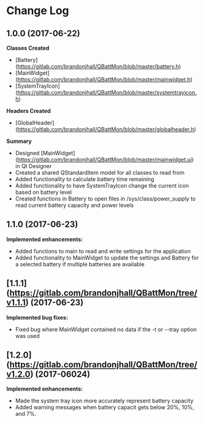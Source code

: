 # Change Log
## 1.0.0 (2017-06-22)

**Classes Created**
- [Battery] (https://gitlab.com/brandonjhall/QBattMon/blob/master/battery.h)
- [MainWidget] (https://gitlab.com/brandonjhall/QBattMon/blob/master/mainwidget.h)
- [SystemTrayIcon] (https://gitlab.com/brandonjhall/QBattMon/blob/master/systemtrayicon.h)

**Headers Created**
- [GlobalHeader] (https://gitlab.com/brandonjhall/QBattMon/blob/master/globalheader.h)

**Summary**
- Designed [MainWidget] (https://gitlab.com/brandonjhall/QBattMon/blob/master/mainwidget.ui) in Qt Designer
- Created a shared QStandardItem model for all classes to read from
- Added functionality to calculate battery time remaining
- Added functionality to have SystemTrayIcon change the current icon based on battery level
- Created functions in Battery to open files in /sys/class/power_supply to read current battery capacity and power levels

## 1.1.0 (2017-06-23)

**Implemented enhancements:**
- Added functions to main to read and write settings for the application
- Added functionality to MainWidget to update the settings and Battery for a selected battery if multiple batteries are available

## [1.1.1] (https://gitlab.com/brandonjhall/QBattMon/tree/v1.1.1) (2017-06-23)

**Implemented bug fixes:**
- Fixed bug where MainWidget contained no data if the -t or --tray option was used

## [1.2.0] (https://gitlab.com/brandonjhall/QBattMon/tree/v1.2.0) (2017-06024)

**Implemented enhancements:**
- Made the system tray icon more accurately represent battery capacity
- Added warning messages when battery capacit gets below 20%, 10%, and 7%.
